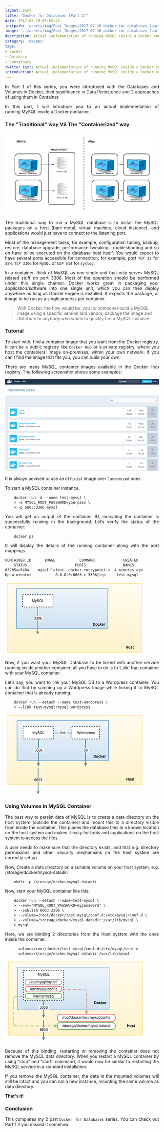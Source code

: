```yaml
---
layout: post
title: "Docker for Databases (Part 2)"
date: 2017-08-10 05:52:42
initpath: 'assets/img/Post_Images/2017-07-16-docker-for-databases-(part-2)/docker11.png'
image: '../assets/img/Post_Images/2017-07-16-docker-for-databases-(part-2)/docker11.png'
description: Actual implementation of running MySQL inside a Docker container.
category: 'devops'
tags:
- Docker
- Database
- Containers
twitter_text: Actual implementation of running MySQL inside a Docker container.
introduction: Actual implementation of running MySQL inside a Docker container.
---
```

<p align="justify">
In Part 1 of this series, you were introduced with the Databases and Volumes in Docker, their significance in Data Persistence and 2 approaches of using them in Container. </p>

<p align="justify">In this part, I will introduce you to an actual implementation of running MySQL inside a Docker container.</p>

### The "Traditional" way VS The "Containerized" way

![placeholder](<../assets/img/Post_Images/2017-07-16-docker-for-databases-(part-2)/docker9.jpg> "Docker with Databases")

<p align="justify">The traditional way to run a MySQL database is to install the MySQL packages on a host (bare-metal, virtual machine, cloud instance), and applications would just have to connect to the listening port.</p>

<p align="justify">Most of the management tasks, for example, configuration tuning, backup, restore, database upgrade, performance tweaking, troubleshooting and so on have to be executed on the database host itself. You would expect to have several ports accessible for connection, for example, port <code>TCP 22</code> for <code>SSH</code>, <code>TCP 3306</code> for <code>MySQL</code> or <code>UDP 514</code> for <code>syslog</code>.</p>

<p align="justify">In a container, think of MySQL as one single unit that only serves MySQL related stuff on port 3306. Most of the operation should be performed under this single channel. Docker works great in packaging your application/software into one single unit, which you can then deploy anywhere as long as Docker engine is installed. It expects the package, or image to be run as a single process per container.</p>

> With Docker, the flow would be: you (or someone) build a MySQL image using a specific version and vendor, package the image and distribute to anybody who wants to quickly fire a MySQL instance.

### Tutorial

<p align="justify">To start with, find a container image that you want from the Docker registry. It can be a public registry like <code>Docker Hub</code> or a private registry, where you host the containers’ image on-premises, within your own network. If you can’t find the image that fits you, you can build your own.</p>

<p align="justify">There are many MySQL container images available in the Docker Hub registry. The following screenshot shows some examples:</p>

![placeholder](<../assets/img/Post_Images/2017-07-16-docker-for-databases-(part-2)/docker4.png> "Docker with Databases")

<p align="justify">It is always advised to use an <code>Official</code> image over <code>Customized</code> ones.</p>

<p align="justify">To start a MySQL container instance,</p>

```shell
    docker run -d --name test-mysql \
    > -e MYSQL_ROOT_PASSWORD=yourpass \
    > -p 6603:3306 mysql
```

<p align="justify">You will get an output of the container ID, indicating the container is successfully running in the background. Let’s verify the status of the container:</p>

```shell
    docker ps
```

<p align="justify">It will display the details of the running container along with the port mappings.</p>

```shell
CONTAINER ID      IMAGE           COMMAND             CREATED  
    STATUS                      PORTS                 NAMES
83285aa548a    mysql:latest  docker-entrypoint.s  4 minutes ago
Up 4 minutes           0.0.0.0:6603-> 3306/tcp     test-mysql
```

![placeholder](<../assets/img/Post_Images/2017-07-16-docker-for-databases-(part-2)/docker5.png> "Docker with Databases")


<p align="justify">Now, if you want your MySQL Database to be linked with another service running inside another container, all you have to do is to ‘Link’ that container with your MySQL container.</p>

<p align="justify">Let’s say, you want to link your MySQL DB to a Wordpress container.
You can do that by spinning up a Wordpress Image while linking it to MySQL container that is already running.</p>

```shell
    docker run --detach --name test-wordpress \
    > --link test-mysql:mysql wordpress
```

![placeholder](<../assets/img/Post_Images/2017-07-16-docker-for-databases-(part-2)/docker6.png> "Docker with Databases")

### Using Volumes in MySQL Container

<p align="justify">The best way to persist data of MySQL is to create a data directory on the host system (outside the container) and mount this to a directory visible from inside the container. This places the database files in a known location on the host system and makes it easy for tools and applications on the host system to access the files.</p>

<p align="justify">A user needs to make sure that the directory exists, and that e.g. directory permissions and other security mechanisms on the host system are correctly set up.</p>

<p align="justify">Now, Create a data directory on a suitable volume on your host system, e.g. /storage/docker/mysql-datadir:</p>

```shell
    mkdir -p /storage/docker/mysql-datadir
```

<p align="justify">Now, start your MySQL container like this:</p>

```shell
    docker run --detach --name=test-mysql \
    > --env="MYSQL_ROOT_PASSWORD=mypassword" \
    > --publish 6603:3306 \
    > --volume=/root/docker/test-mysql/conf.d:/etc/mysql/conf.d \
    > --volume=/storage/docker/mysql-datadir:/var/lib/mysql \
    > mysql
```

<p align="justify">Here, we are binding 2 directories from the Host system with the ones inside the container.</p>

```shell
    --volume=/root/docker/test-mysql/conf.d:/etc/mysql/conf.d
    --volume=/storage/docker/mysql-datadir:/var/lib/mysql
```

![placeholder](<../assets/img/Post_Images/2017-07-16-docker-for-databases-(part-2)/docker8.png> "Docker with Databases")


<p align="justify">Because of this binding, restarting or removing the container does not remove the MySQL data directory. When you restart a MySQL container by using “stop” and “start” command, it would now be similar to restarting the MySQL service in a standard installation.</p>

<p align="justify">If you remove the MySQL container, the data in the mounted volumes will still be intact and you can run a new instance, mounting the same volume as data directory.</p>

<b>That's it!</b>

### Conclusion

<p align="justify">This completes my 2 part <code>Docker for Databases</code> series. You can check out Part 1 if you missed it somehow.</p>